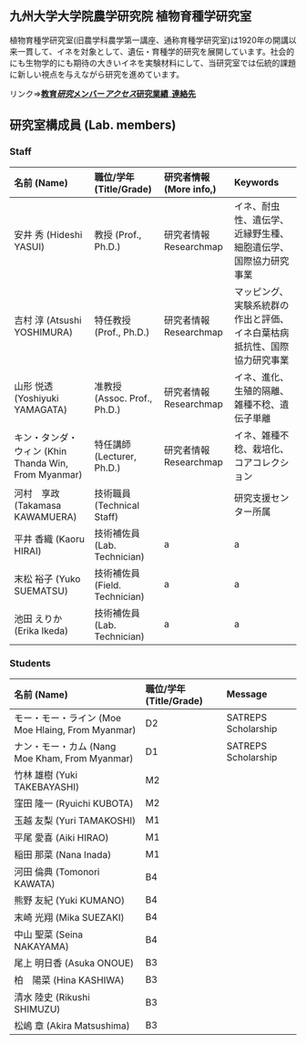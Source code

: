 ## 九州大学大学院農学研究院 植物育種学研究室

植物育種学研究室(旧農学科農学第一講座、通称育種学研究室)は1920年の開講以来一貫して、イネを対象として、遺伝・育種学的研究を展開しています。社会的にも生物学的にも期待の大きいイネを実験材料にして、当研究室では伝統的課題に新しい視点を与えながら研究を進めています。

リンク=>**[教育](index.md)**_**[研究](index.md)**_**[メンバー](members.md)**_**[アクセス](access.md)**_**[研究業績](publication.md)**_**[連絡先](access.md)**

## 研究室構成員 (Lab. members)
### Staff
| 名前 (Name) | 職位/学年 (Title/Grade) | 研究者情報 (More info,) | Keywords |
| :--- | :--- | :--- |:--- |
| 安井 秀 (Hideshi YASUI) | 教授 (Prof., Ph.D.) | 研究者情報 Researchmap |イネ、耐虫性、遺伝学、近縁野生種、細胞遺伝学、 国際協力研究事業 |
| 吉村 淳 (Atsushi YOSHIMURA) | 特任教授 (Prof., Ph.D.) | 研究者情報 Researchmap |マッピング、実験系統群の作出と評価、イネ白葉枯病抵抗性、国際協力研究事業 |
| 山形 悦透 (Yoshiyuki YAMAGATA) | 准教授 (Assoc. Prof., Ph.D.) | 研究者情報 Researchmap |イネ、進化、生殖的隔離、雑種不稔、遺伝子単離 |
| キン・タンダ・ウィン (Khin Thanda Win, From Myanmar) | 特任講師 (Lecturer, Ph.D.) | 研究者情報 Researchmap | イネ、雑種不稔、栽培化、コアコレクション |
| 河村　享政 (Takamasa KAWAMUERA) | 技術職員 (Technical Staff) | | 研究支援センター所属 |
| 平井 香織 (Kaoru HIRAI) | 技術補佐員 (Lab. Technician) | a | a |
| 末松 裕子 (Yuko SUEMATSU) | 技術補佐員 (Field. Technician) |a  |a  |
| 池田 えりか (Erika Ikeda) | 技術補佐員 (Lab. Technician) |  a|  a|

### Students
| 名前 (Name) | 職位/学年 (Title/Grade) | Message |
| :--- | :--- | :--- |
| モー・モー・ライン (Moe Moe Hlaing, From Myanmar) | D2 | SATREPS Scholarship |
| ナン・モー・カム (Nang Moe Kham, From Myanmar) | D1 | SATREPS Scholarship |
| 竹林 雄樹 (Yuki TAKEBAYASHI) | M2 |  |
| 窪田 隆一 (Ryuichi KUBOTA) | M2 |  |
| 玉越 友梨 (Yuri TAMAKOSHI) | M1 | | 
| 平尾 愛喜 (Aiki HIRAO) | M1 | | 
| 稲田 那菜 (Nana Inada) | M1 | | 
| 河田 倫典 (Tomonori KAWATA) | B4 | | 
| 熊野 友紀 (Yuki KUMANO) | B4 | | 
| 末崎 光翔 (Mika SUEZAKI) | B4 | | 
| 中山 聖菜 (Seina NAKAYAMA) | B4 | | 
| 尾上 明日香 (Asuka ONOUE) | B3 | | 
| 柏　陽菜 (Hina KASHIWA) | B3 | | 
| 清水 陸史 (Rikushi SHIMUZU) | B3 | | 
| 松嶋 章 (Akira Matsushima) | B3 | | 
